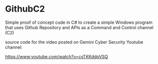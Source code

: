 # GithubC2


Simple proof of concept code in C# to create a simple Windows program that uses Github Repository and APIs as a Command and Control channel (C2)

source code for the video posted on Gemini Cyber Security Youtube channel:

https://www.youtube.com/watch?v=csTKKddpVSQ

